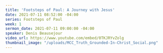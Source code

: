 ```yaml
---
title: 'Footsteps of Paul: A Journey with Jesus'
date: 2021-07-11 08:52:00 -04:00
series: Footsteps of Paul
week: 1
sermon_date: 2021-07-11 09:00:00 -04:00
speaker: Denis Beausejour
video_url: https://www.youtube.com/embed/0TKJRYvZolg
thumbnail_image: "/uploads/MCC_Truth_Grounded-In-Christ_Social.png"
---
```


